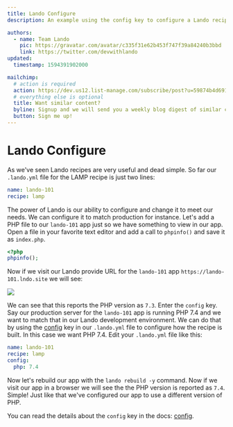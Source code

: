 ```yaml
---
title: Lando Configure
description: An example using the config key to configure a Lando recipe.

authors:
  - name: Team Lando
    pic: https://gravatar.com/avatar/c335f31e62b453f747f39a84240b3bbd
    link: https://twitter.com/devwithlando
updated:
  timestamp: 1594391902000

mailchimp:
  # action is required
  action: https://dev.us12.list-manage.com/subscribe/post?u=59874b4d6910fa65e724a4648&amp;id=613837077f
  # everything else is optional
  title: Want similar content?
  byline: Signup and we will send you a weekly blog digest of similar content to keep you satiated.
  button: Sign me up!
---
```


# Lando Configure

As we've seen Lando recipes are very useful and dead simple. So far our `.lando.yml` file for the LAMP recipe is just two lines:

```yaml
name: lando-101
recipe: lamp
```

The power of Lando is our ability to configure and change it to meet our needs. We can configure it to match production for instance. Let's add a PHP file to our `lando-101` app just so we have something to view in our app. Open a file in your favorite text editor and add a call to `phpinfo()` and save it as `index.php`.

```php
<?php
phpinfo();
```

Now if we visit our Lando provide URL for the `lando-101` app `https://lando-101.lndo.site` we will see:

<img src="/images/lando-101/lando-101-index.jpg" />

We can see that this reports the PHP version as `7.3`. Enter the `config` key. Say our production server for the `lando-101` app is running PHP 7.4 and we want to match that in our Lando development environment. We can do that by using the [config](https://docs.lando.dev/lamp/config.html) key in our `.lando.yml` file to configure how the recipe is built. In this case we want PHP 7.4. Edit your `.lando.yml` file like this:

```yaml
name: lando-101
recipe: lamp
config:
  php: 7.4
```

Now let's rebuild our app with the `lando rebuild -y` command. Now if we visit our app in a browser we will see the the PHP version is reported as `7.4`. Simple! Just like that we've configured our app to use a different version of PHP.

You can read the details about the `config` key in the docs: [config](https://docs.lando.dev/core/v3/recipes.html).
